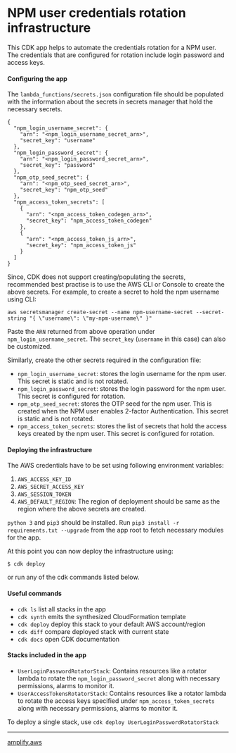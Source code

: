 
# NPM user credentials rotation infrastructure

This CDK app helps to automate the credentials rotation for a NPM user. 
The credentials that are configured for rotation include login password and access keys.

#### Configuring the app
The `lambda_functions/secrets.json` configuration file should be populated with the 
information about the secrets in secrets manager that hold the necessary secrets.

```
{
  "npm_login_username_secret": {
    "arn": "<npm_login_username_secret_arn>",
    "secret_key": "username"
  },
  "npm_login_password_secret": {
    "arn": "<npm_login_password_secret_arn>",
    "secret_key": "password"
  },
  "npm_otp_seed_secret": {
    "arn": "<npm_otp_seed_secret_arn>",
    "secret_key": "npm_otp_seed"
  },
  "npm_access_token_secrets": [
    {
      "arn": "<npm_access_token_codegen_arn>",
      "secret_key": "npm_access_token_codegen"
    },
    {
      "arn": "<npm_access_token_js_arn>",
      "secret_key": "npm_access_token_js"
    }
  ]
}
```
Since, CDK does not support creating/populating the secrets, recommended best practise is
to use the AWS CLI or Console to create the above secrets. 
For example, to create a secret to hold the npm username using CLI:
```
aws secretsmanager create-secret --name npm-username-secret --secret-string "{ \"username\": \"my-npm-username\" }"
```
Paste the `ARN` returned from above operation under `npm_login_username_secret`.
The `secret_key` (`username` in this case) can also be customized.

Similarly, create the other secrets required in the configuration file:
* `npm_login_username_secret`: stores the login username for the npm user. This secret is static and is not rotated.
* `npm_login_password_secret`: stores the login password for the npm user. This secret is configured for rotation.
* `npm_otp_seed_secret`: stores the OTP seed for the npm user. This is created when the NPM user enables 2-factor Authentication. 
This secret is static and is not rotated.
* `npm_access_token_secrets`: stores the list of secrets that hold the access keys created by the npm user. 
This secret is configured for rotation.

#### Deploying the infrastructure
The AWS credentials have to be set using following environment variables:
  1. `AWS_ACCESS_KEY_ID`
  2. `AWS_SECRET_ACCESS_KEY`
  3. `AWS_SESSION_TOKEN`
  4. `AWS_DEFAULT_REGION`: The region of deployment should be same as the region where the above secrets are created.

`python 3` and `pip3` should be installed.
Run `pip3 install -r requirements.txt --upgrade` from the app root to fetch necessary modules for the app.

At this point you can now deploy the infrastructure using:
```
$ cdk deploy
```
or run any of the cdk commands listed below.


#### Useful commands

 * `cdk ls`          list all stacks in the app
 * `cdk synth`       emits the synthesized CloudFormation template
 * `cdk deploy`      deploy this stack to your default AWS account/region
 * `cdk diff`        compare deployed stack with current state
 * `cdk docs`        open CDK documentation


#### Stacks included in the app
* `UserLoginPasswordRotatorStack`: Contains resources like a rotator lambda to rotate the `npm_login_password_secret` 
along with necessary permissions, alarms to monitor it.
* `UserAccessTokensRotatorStack`: Contains resources like a rotator lambda to rotate the access keys specified under `npm_access_token_secrets` 
along with necessary permissions, alarms to monitor it.

To deploy a single stack, use `cdk deploy UserLoginPasswordRotatorStack`

------------------

[amplify.aws](https://amplify.aws)


